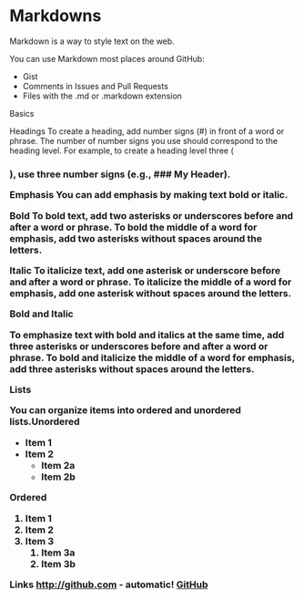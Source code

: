 # Markdowns

Markdown is a way to style text on the web. 

You can use Markdown most places around GitHub:
* Gist
* Comments in Issues and Pull Requests
* Files with the .md or .markdown extension

Basics

Headings
To create a heading, add number signs (#) in front of a word or phrase. The number of number signs you use should correspond to the heading level. For example, to create a heading level three (<h3>), use three number signs (e.g., ### My Header).


Emphasis
You can add emphasis by making text bold or italic.

Bold
To bold text, add two asterisks or underscores before and after a word or phrase. To bold the middle of a word for emphasis, add two asterisks without spaces around the letters.

Italic
To italicize text, add one asterisk or underscore before and after a word or phrase. To italicize the middle of a word for emphasis, add one asterisk without spaces around the letters.

Bold and Italic

To emphasize text with bold and italics at the same time, add three asterisks or underscores before and after a word or phrase. To bold and italicize the middle of a word for emphasis, add three asterisks without spaces around the letters.

Lists

You can organize items into ordered and unordered lists.Unordered

* Item 1
* Item 2
  * Item 2a
  * Item 2b

Ordered
1. Item 1
1. Item 2
1. Item 3
   1. Item 3a
   1. Item 3b

Links
http://github.com - automatic!
[GitHub](http://github.com)

